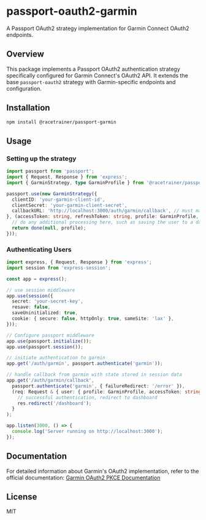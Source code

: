 # passport-oauth2-garmin

A Passport OAuth2 strategy implementation for Garmin Connect OAuth2 endpoints.

## Overview

This package implements a Passport OAuth2 authentication strategy specifically configured for Garmin Connect's OAuth2 API. It extends the base `passport-oauth2` strategy with Garmin-specific endpoints and configuration.

## Installation

```bash
npm install @racetrainer/passport-garmin
```

## Usage

### Setting up the strategy

```typescript
import passport from 'passport';
import { Request, Response } from 'express';
import { GarminStrategy, type GarminProfile } from '@racetrainer/passport-garmin';

passport.use(new GarminStrategy({
  clientID: 'your-garmin-client-id',
  clientSecret: 'your-garmin-client-secret',
  callbackURL: 'http://localhost:3000/auth/garmin/callback', // must match the redirect URI in your Garmin developer portal
}, (accessToken: string, refreshToken: string, profile: GarminProfile, done: (error: any, user?: any) => void) => {
  // do any additional processing here, such as saving the user to a database
  return done(null, profile);
}));
```

### Authenticating Users

```typescript
import express, { Request, Response } from 'express';
import session from 'express-session';

const app = express();

// use session middleware
app.use(session({
  secret: 'your-secret-key',
  resave: false,
  saveUninitialized: true,
  cookie: { secure: false, httpOnly: true, sameSite: 'lax' },
}));

// Configure passport middleware
app.use(passport.initialize());
app.use(passport.session());

// initiate authentication to garmin
app.get('/auth/garmin', passport.authenticate('garmin'));

// handle callback from garmin with state stored in session data
app.get('/auth/garmin/callback', 
  passport.authenticate('garmin', { failureRedirect: '/error' }),
  (req: Request & { user: { profile: GarminProfile, accessToken: string, refreshToken: string, expiresAt: number } }, res: Response) => {
    // successful authentication, redirect to dashboard
    res.redirect('/dashboard');
  }
);

app.listen(3000, () => {
  console.log('Server running on http://localhost:3000');
});
```

## Documentation

For detailed information about Garmin's OAuth2 implementation, refer to the official documentation:
[Garmin OAuth2 PKCE Documentation](https://developerportal.garmin.com/sites/default/files/OAuth2PKCE_1.pdf)

## License

MIT
